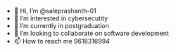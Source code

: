- 👋 Hi, I’m @saleprashanth-01
- 👀 I’m interested in cybersecutity
- 🌱 I’m currently in postgraduation
- 💞️ I’m looking to collaborate on software development
- 📫 How to reach me 9618316994

<!---
saleprashanth-01/saleprashanth-01 is a ✨ special ✨ repository because its `README.md` (this file) appears on your GitHub profile.
You can click the Preview link to take a look at your changes.
--->
